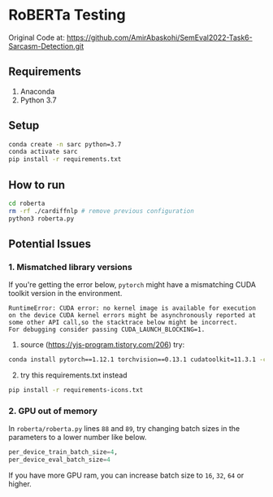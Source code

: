 # RoBERTa Testing

Original Code at: https://github.com/AmirAbaskohi/SemEval2022-Task6-Sarcasm-Detection.git

## Requirements

1. Anaconda
2. Python 3.7

## Setup

```bash
conda create -n sarc python=3.7
conda activate sarc
pip install -r requirements.txt
```

## How to run

```bash
cd roberta
rm -rf ./cardiffnlp # remove previous configuration
python3 roberta.py
```

## Potential Issues

### 1. Mismatched library versions

If you're getting the error below, `pytorch` might have a mismatching CUDA toolkit version in the environment.

```text
RuntimeError: CUDA error: no kernel image is available for execution on the device CUDA kernel errors might be asynchronously reported at some other API call,so the stacktrace below might be incorrect.
For debugging consider passing CUDA_LAUNCH_BLOCKING=1.
```

1. source (https://yjs-program.tistory.com/206) try:

```bash
conda install pytorch==1.12.1 torchvision==0.13.1 cudatoolkit=11.3.1 -c pytorch
```

2. try this requirements.txt instead

```bash
pip install -r requirements-icons.txt
```

### 2. GPU out of memory

In `roberta/roberta.py` lines `88` and `89`, try changing batch sizes in the parameters to a lower number like below.

```python
per_device_train_batch_size=4,
per_device_eval_batch_size=4
```

If you have more GPU ram, you can increase batch size to `16`, `32`, `64` or higher.

